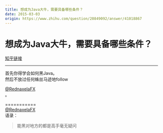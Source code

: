 ```yaml
---
title: 想成为Java大牛，需要具备哪些条件？
date: 2015-03-03
origin: https://www.zhihu.com/question/20849092/answer/41018867
---
```

# 想成为Java大牛，需要具备哪些条件？

[知乎链接](https://www.zhihu.com/question/20849092/answer/41018867)

---------

<span class="RichText ztext CopyrightRichText-richText" itemprop="text"><p>首先你得学会如何黑Java。<br>然后不放过任何蛛丝马迹地follow <span><span class="UserLink"><div class="Popover"><div id="Popover8-toggle" aria-haspopup="true" aria-expanded="false" aria-owns="Popover8-content"><a class="UserLink-link" data-za-detail-view-element_name="User" target="_blank" href="//www.zhihu.com/people/a06cfb38e37dac1658e6457df4d7f032">@RednaxelaFX</a></div></div></span></span> 。</p>===========<br><span><span class="UserLink"><div class="Popover"><div id="Popover9-toggle" aria-haspopup="true" aria-expanded="false" aria-owns="Popover9-content"><a class="UserLink-link" data-za-detail-view-element_name="User" target="_blank" href="//www.zhihu.com/people/a06cfb38e37dac1658e6457df4d7f032">@RednaxelaFX</a></div></div></span></span>语录：<br><blockquote>能黑对地方的都是高手毫无疑问
</blockquote></span>